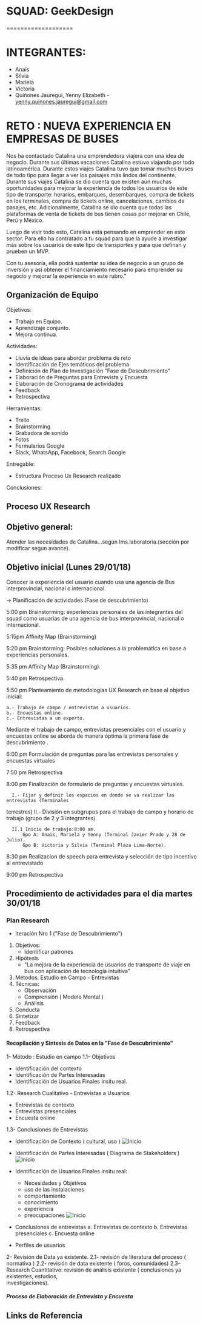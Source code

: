 # SQUAD: GeekDesign
===================

# INTEGRANTES:  
- Anaís
- Silvia
- Mariela
- Victoria
- Quiñones Jauregui, Yenny Elizabeth - yenny.quinones.jauregui@gmail.com

# RETO : NUEVA EXPERIENCIA EN EMPRESAS DE BUSES
Nos ha contactado Catalina una emprendedora viajera con una idea de negocio. Durante sus últimas vacaciones Catalina estuvo viajando por todo latinoamérica. Durante estos viajes Catalina tuvo que tomar muchos buses de todo tipo para llegar a ver los paisajes más lindos del continente. Durante sus viajes Catalina se dio cuenta que existen aún muchas oportunidades para mejorar la experiencia de todos los usuarios de este tipo de transporte: horarios, embarques, desembarques, compra de tickets en los terminales, compra de tickets online, cancelaciones, cambios de pasajes, etc. Adicionalmente, Catalina se dio cuenta que todas las plataformas de venta de tickets de bus tienen cosas por mejorar en Chile, Perú y México.

Luego de vivir todo esto, Catalina está pensando en emprender en este sector. Para ello ha contratado a tu squad para que la ayude a investigar más sobre los usuarios de este tipo de transportes y para que definan y prueben un MVP.

Con tu asesoría, ella podrá sustentar su idea de negocio a un grupo de inversión y así obtener el financiamiento necesario para emprender su negocio y mejorar la experiencia en este rubro."

## Organización de Equipo
Objetivos:
- Trabajo en Equipo.
- Aprendizaje conjunto.
- Mejora continua.

Actividades:
- Lluvia de ideas para abordar problema de reto
- Identificación de Ejes temáticos del problema
- Definición de Plan de Investigación "Fase de Descubrimiento"
- Elaboración de Preguntas para Entrevista y Encuesta
- Elaboración de Cronograma de actividades
- Feedback
- Retrospectiva

Herramientas:
- Trello
- Brainstorming
- Grabadora de sonido
- Fotos
- Formularios Google
- Slack, WhatsApp, Facebook, Search Google

Entregable:
- Estructura Proceso Ux Research realizado

Conclusiones:


## Proceso UX Research

## Objetivo general:

Atender las necesidades de Catalina...según lms.laboratoria.(sección por modificar segun avance).

## Objetivo inicial (Lunes 29/01/18)

Conocer la experiencia del usuario cuando usa una agencia de Bus interprovincial, nacional o internacional.

→ Planificación de actividades (Fase de descubrimiento)

5:00 pm   Brainstorming: experiencias personales de las integrantes del squad como usuarias de una agencia de bus interprovincial, nacional o internacional.

5:15pm   Affinity Map (Brainstorming)

5:20 pm  Brainstorming: Posibles soluciones a la problemática en base a experiencias personales.

5:35 pm  Affinity Map (Brainstorming).

5:40 pm Retrospectiva.

5:50 pm Planteamiento de metodologías UX Research en base al objetivo inicial:

    a.- Trabajo de campo / entrevistas a usuarios.
    b.- Encuestas online.
    c.- Entrevistas a un experto.

Mediante el trabajo de campo, entrevistas presenciales con el usuario y encuestas online se aborda de manera óptima la primera fase de descubrimiento .

6:00 pm Formulación de preguntas para las entrevistas personales y encuestas virtuales

<!-- colgar imagen de la encuesta -->

7:50 pm Retrospectiva

8:00 pm Finalización de formulario de preguntas y encuestas virtuales.

	  I.- Fijar y definir los espacios en donde se va realizar las entrevistas (Terminales
  terrestres)
    II.- División en subgrupos para el trabajo de campo y horario de trabajo (grupo de 2 y 3 integrantes)

      II.1 Inicio de trabajo:8:00 am.
          Gpo A: Anais, Mariela y Yenny (Terminal Javier Prado y 28 de Julio).
          Gpo B: Victoria y Silvia (Terminal Plaza Lima-Norte).

8:30 pm Realizacion de speech para entrevista y selección de tipo incentivo al entrevistado

9:00 pm Retrospectiva


## Procedimiento de actividades para el dia martes 30/01/18


### Plan Research
- Iteración Nro 1 ("Fase de Descubrimiento")

1. Objetivos:
   - Identificar patrones
2. Hipótesis
    - "La mejora de la experiencia de usuarios de transporte de viaje en bus con aplicación de tecnología intuitiva"
3. Métodos.
   Estudio en Campo - Entrevistas
4. Técnicas:
    - Observación
    - Comprensión ( Modelo Mental )
    - Análisis
5. Conducta
6. Sintetizar
7. Feedback
8. Retrospectiva

#### Recopilación y Sintesis de Datos en la "Fase de Descubrimiento"

1- Método : Estudio en campo
 1.1- Objetivos
   - Identificación del contexto
   - Identificación de Partes Interesadas
   - Identificación de Usuarios Finales insitu real.

 1.2- Research Cualitativo - Entrevistas a Usuarios
   * Entrevistas de contexto
   * Entrevistas presenciales
   * Encuesta online

 1.3- Conclusiones de Entrevistas
   * Identificación de Contexto ( cultural, uso )
        ![Inicio](images/diagrama-contexto.png)

   * Identificación de Partes Interesadas ( Diagrama de Stakeholders )
        ![Inicio](images/diagrama-stakeholders.png)

   * Identificación de Usuarios Finales insitu real:
        - Necesidades y Objetivos
        - uso de las instalaciones
        - comportamiento
        - conocimiento
        - experiencia
        - preocupaciones
        ![Inicio](images/usuarios-finales.png)

   * Conclusiones de entrevistas
         a. Entrevistas de contexto
         b. Entrevistas presenciales
         c. Encuesta online
   * Perfiles de usuarios

2- Revisión de Data ya existente.
  2.1- revisión de literatura del proceso ( normativa )
  2.2- revisión de data existente ( foros, comunidades)
  2.3- Research Cuantitativo: revisión de análisis existente ( conclusiones ya existentes, estudios,     
       investigaciones).

##### Proceso de Elaboración de Entrevista y Encuesta

## Links de Referencia
